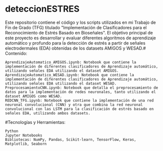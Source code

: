 # deteccionESTRES
Este repositorio contiene el código y los scripts utilizados en mi Trabajo de Fin de Grado (TFG) titulado "Implementación de Clasificadores para el Reconocimiento de Estrés Basado en Bioseñales". El objetivo principal de este proyecto es desarrollar y evaluar diferentes algoritmos de aprendizaje automático y profundo para la detección de estrés a partir de señales electrodermales (EDA) obtenidas de los datasets AMIGOS y WESAD.# Contenido:

    AprendizajeAutomatico_AMIGOS.ipynb: Notebook que contiene la implementación de diferentes clasificadores de Aprendizaje automático, utilizando señales EDA utilizando el dataset AMIGOS.
    AprendizajeAutomatico_WESAD.ipynb: Notebook que contiene la implementación de diferentes clasificadores de Aprendizaje automático, utilizando señales EDA utilizando el dataset WESAD.
    PreprocesamientoCNN.ipynb: Notebook que detalla el preprocesamiento de datos para la implementación de redes neuronales, tanto utilizando el dataset AMIGOS como WESAD.
    REDCNN_TFG.ipynb: Notebook que contiene la implementación de una red neuronal convolucional (CNN) y otra que combina la red neuronal convolucional con las LSTM para la clasificación de estrés basado en señales EDA, utilizando ambos datasets.

#Tecnologías y Herramientas:

    Python
    Jupyter Notebooks
    Bibliotecas: NumPy, Pandas, Scikit-learn, TensorFlow, Keras, Matplotlib, Seaborn
